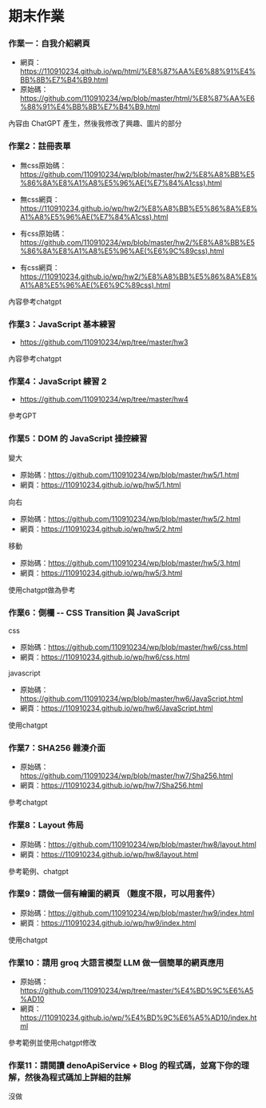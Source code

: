 # 期末作業

### 作業一：自我介紹網頁
* 網頁：https://110910234.github.io/wp/html/%E8%87%AA%E6%88%91%E4%BB%8B%E7%B4%B9.html
* 原始碼：https://github.com/110910234/wp/blob/master/html/%E8%87%AA%E6%88%91%E4%BB%8B%E7%B4%B9.html

內容由 ChatGPT 產生，然後我修改了興趣、圖片的部分

### 作業2：註冊表單
* 無css原始碼：https://github.com/110910234/wp/blob/master/hw2/%E8%A8%BB%E5%86%8A%E8%A1%A8%E5%96%AE(%E7%84%A1css).html
* 無css網頁：https://110910234.github.io/wp/hw2/%E8%A8%BB%E5%86%8A%E8%A1%A8%E5%96%AE(%E7%84%A1css).html

* 有css原始碼：https://github.com/110910234/wp/blob/master/hw2/%E8%A8%BB%E5%86%8A%E8%A1%A8%E5%96%AE(%E6%9C%89css).html
* 有css網頁：https://110910234.github.io/wp/hw2/%E8%A8%BB%E5%86%8A%E8%A1%A8%E5%96%AE(%E6%9C%89css).html

內容參考chatgpt

### 作業3：JavaScript 基本練習
* https://github.com/110910234/wp/tree/master/hw3

內容參考chatgpt

### 作業4：JavaScript 練習 2
* https://github.com/110910234/wp/tree/master/hw4

參考GPT

### 作業5：DOM 的 JavaScript 操控練習
變大
* 原始碼：https://github.com/110910234/wp/blob/master/hw5/1.html
* 網頁：https://110910234.github.io/wp/hw5/1.html

向右
* 原始碼：https://github.com/110910234/wp/blob/master/hw5/2.html
* 網頁：https://110910234.github.io/wp/hw5/2.html

移動
* 原始碼：https://github.com/110910234/wp/blob/master/hw5/3.html
* 網頁：https://110910234.github.io/wp/hw5/3.html

使用chatgpt做為參考

### 作業6：側欄 -- CSS Transition 與 JavaScript
css
* 原始碼：https://github.com/110910234/wp/blob/master/hw6/css.html
* 網頁：https://110910234.github.io/wp/hw6/css.html

javascript
* 原始碼：https://github.com/110910234/wp/blob/master/hw6/JavaScript.html
* 網頁：https://110910234.github.io/wp/hw6/JavaScript.html

使用chatgpt

### 作業7：SHA256 雜湊介面
* 原始碼：https://github.com/110910234/wp/blob/master/hw7/Sha256.html
* 網頁：https://110910234.github.io/wp/hw7/Sha256.html

參考chatgpt

### 作業8：Layout 佈局
* 原始碼：https://github.com/110910234/wp/blob/master/hw8/layout.html
* 網頁：https://110910234.github.io/wp/hw8/layout.html

參考範例、chatgpt

### 作業9：請做一個有繪圖的網頁 （難度不限，可以用套件）
* 原始碼：https://github.com/110910234/wp/blob/master/hw9/index.html
* 網頁：https://110910234.github.io/wp/hw9/index.html

使用chatgpt

### 作業10：請用 groq 大語言模型 LLM 做一個簡單的網頁應用
* 原始碼：https://github.com/110910234/wp/tree/master/%E4%BD%9C%E6%A5%AD10
* 網頁：https://110910234.github.io/wp/%E4%BD%9C%E6%A5%AD10/index.html

參考範例並使用chatgpt修改

### 作業11：請閱讀 denoApiService + Blog 的程式碼，並寫下你的理解，然後為程式碼加上詳細的註解
 沒做
